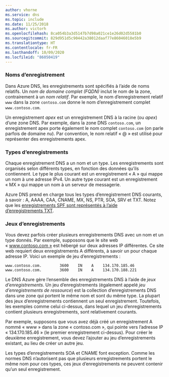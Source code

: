 ```yaml
---
author: vhorne
ms.service: dns
ms.topic: include
ms.date: 11/25/2018
ms.author: victorh
ms.openlocfilehash: 8ca054b3a3d5147b7d98a021ce1e26d02d5581b0
ms.sourcegitcommit: 829d951d5c90442a38012daaf77e86046018e5b9
ms.translationtype: HT
ms.contentlocale: fr-FR
ms.lasthandoff: 10/09/2020
ms.locfileid: "86050419"
---
```

### <a name="record-names"></a>Noms d’enregistrement

Dans Azure DNS, les enregistrements sont spécifiés à l’aide de noms relatifs. Un *nom de domaine complet (FQDN)* inclut le nom de la zone, contrairement à un *nom relatif*. Par exemple, le nom d’enregistrement relatif `www` dans la zone `contoso.com` donne le nom d’enregistrement complet `www.contoso.com`.

Un enregistrement *apex* est un enregistrement DNS à la racine (ou *apex*) d’une zone DNS. Par exemple, dans la zone DNS `contoso.com`, un enregistrement apex porte également le nom complet `contoso.com` (on parle parfois de domaine *nu*).  Par convention, le nom relatif « \@ » est utilisé pour représenter des enregistrements apex.

### <a name="record-types"></a>Types d’enregistrements

Chaque enregistrement DNS a un nom et un type. Les enregistrements sont organisés selon différents types, en fonction des données qu’ils contiennent. Le type le plus courant est un enregistrement « A » qui mappe un nom à une adresse IPv4. Un autre type courant est un enregistrement « MX » qui mappe un nom à un serveur de messagerie.

Azure DNS prend en charge tous les types d’enregistrement DNS courants, à savoir : A, AAAA, CAA, CNAME, MX, NS, PTR, SOA, SRV et TXT. Notez que les [enregistrements SPF sont représentés à l’aide d’enregistrements TXT](../articles/dns/dns-zones-records.md#spf-records).

### <a name="record-sets"></a>Jeux d’enregistrements

Vous devez parfois créer plusieurs enregistrements DNS avec un nom et un type donnés. Par exemple, supposons que le site web « www.contoso.com » est hébergé sur deux adresses IP différentes. Ce site web requiert deux enregistrements A différents, à savoir un pour chaque adresse IP. Voici un exemple de jeu d’enregistrements :

```dns
www.contoso.com.        3600    IN    A    134.170.185.46
www.contoso.com.        3600    IN    A    134.170.188.221
```

Le DNS Azure gère l’ensemble des enregistrements DNS à l’aide de *jeux d’enregistrements*. Un jeu d’enregistrements (également appelé *jeu d’enregistrements de ressource*) est la collection d’enregistrements DNS dans une zone qui portent le même nom et sont du même type. La plupart des jeux d’enregistrements contiennent un seul enregistrement. Toutefois, les exemples comme celui ci-dessus, dans lequel un jeu d’enregistrements contient plusieurs enregistrements, sont relativement courants.

Par exemple, supposons que vous avez déjà créé un enregistrement A nommé « www » dans la zone « contoso.com », qui pointe vers l’adresse IP « 134.170.185.46 » (le premier enregistrement ci-dessus).  Pour créer le deuxième enregistrement, vous devez l’ajouter au jeu d’enregistrements existant, au lieu de créer un autre jeu.

Les types d’enregistrements SOA et CNAME font exception. Comme les normes DNS n’autorisent pas que plusieurs enregistrements portent le même nom pour ces types, ces jeux d’enregistrements ne peuvent contenir qu’un seul enregistrement.